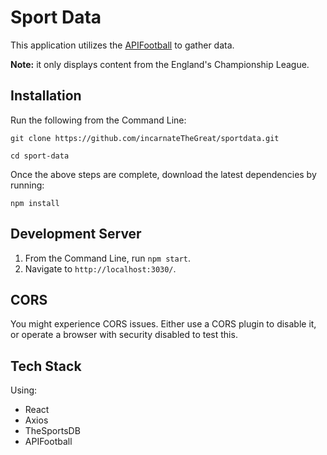 # Sport Data

This application utilizes the [APIFootball](https://apifootball.com) to gather data.

**Note:** it only displays content from the England's Championship League.

## Installation

Run the following from the Command Line:

```
git clone https://github.com/incarnateTheGreat/sportdata.git

cd sport-data
```

Once the above steps are complete, download the latest dependencies by running:

```
npm install
```

## Development Server

1) From the Command Line, run `npm start`.
2) Navigate to `http://localhost:3030/`.

## CORS

You might experience CORS issues. Either use a CORS plugin to disable it, or operate a browser with security disabled to test this.

## Tech Stack

Using:

- React
- Axios
- TheSportsDB
- APIFootball

